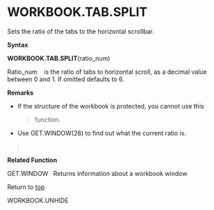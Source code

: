 WORKBOOK.TAB.SPLIT
==================

Sets the ratio of the tabs to the horizontal scrollbar.

**Syntax**

**WORKBOOK.TAB.SPLIT**(ratio\_num)

Ratio\_num    is the ratio of tabs to horizontal scroll, as a decimal
value between 0 and 1. If omitted defaults to 6.

**Remarks**

-   If the structure of the workbook is protected, you cannot use this
    > function.

-   Use GET.WINDOW(28) to find out what the current ratio is.

>  

**Related Function**

GET.WINDOW   Returns information about a workbook window

Return to [top](#T)

WORKBOOK.UNHIDE
